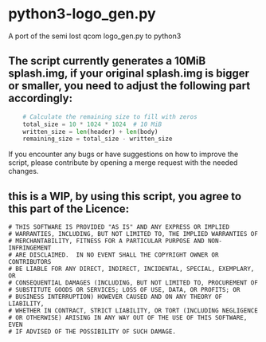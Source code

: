 # python3-logo_gen.py
A port of the semi lost qcom logo_gen.py to python3

## The script currently generates a 10MiB splash.img, if your original splash.img is bigger or smaller, you need to adjust the following part accordingly:
``` python
    # Calculate the remaining size to fill with zeros
    total_size = 10 * 1024 * 1024  # 10 MiB
    written_size = len(header) + len(body)
    remaining_size = total_size - written_size
```  
  
If you encounter any bugs or have suggestions on how to improve the script, please contribute by opening a merge request with the needed changes.  
  

## this is a WIP, by using this script, you agree to this part of the Licence:
```
# THIS SOFTWARE IS PROVIDED "AS IS" AND ANY EXPRESS OR IMPLIED
# WARRANTIES, INCLUDING, BUT NOT LIMITED TO, THE IMPLIED WARRANTIES OF
# MERCHANTABILITY, FITNESS FOR A PARTICULAR PURPOSE AND NON-INFRINGEMENT
# ARE DISCLAIMED.  IN NO EVENT SHALL THE COPYRIGHT OWNER OR CONTRIBUTORS
# BE LIABLE FOR ANY DIRECT, INDIRECT, INCIDENTAL, SPECIAL, EXEMPLARY, OR
# CONSEQUENTIAL DAMAGES (INCLUDING, BUT NOT LIMITED TO, PROCUREMENT OF
# SUBSTITUTE GOODS OR SERVICES; LOSS OF USE, DATA, OR PROFITS; OR
# BUSINESS INTERRUPTION) HOWEVER CAUSED AND ON ANY THEORY OF LIABILITY,
# WHETHER IN CONTRACT, STRICT LIABILITY, OR TORT (INCLUDING NEGLIGENCE
# OR OTHERWISE) ARISING IN ANY WAY OUT OF THE USE OF THIS SOFTWARE, EVEN
# IF ADVISED OF THE POSSIBILITY OF SUCH DAMAGE.
```
